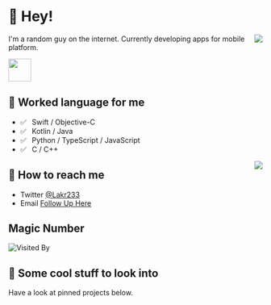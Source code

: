 # 👋 Hey!

<img align="right" src="https://github-readme-stats.vercel.app/api?username=Lakr233&show_icons=true&icon_color=0366d6&text_color=24292e&bg_color=ffffff&hide_title=true" />

I'm a random guy on the internet. Currently developing apps for mobile platform.

<a href="https://endsoftwarepatents.org/innovating-without-patents"><img style="height: 45px;" src="https://static.fsf.org/nosvn/esp/logos/patent-free.svg"></a>

## 💬 Worked language for me

- ✅ ⁠ ⁢⁣⁡⁠ ⁢⁣⁡Swift / Objective-C
- ✅ ⁠ ⁢⁣⁡⁠ ⁢⁣⁡Kotlin / Java
- ✅ ⁠ ⁢⁣⁡⁠ ⁢⁣⁡Python / TypeScript / JavaScript
- ✅ ⁠ ⁢⁣⁡⁠ ⁢⁣⁡C / C++

<img align="right" src="https://github-readme-stats.vercel.app/api/top-langs/?username=Lakr233&layout=compact"/>

## 📮 How to reach me

- Twitter [@Lakr233](https://twitter.com/Lakr233)
- Email [Follow Up Here](mailto:launchctl@outlook.com)

## Magic Number

![Visited By](https://count.getloli.com/get/@Lakr233?theme=gelbooru)

## 👀 Some cool stuff to look into

Have a look at pinned projects below.

